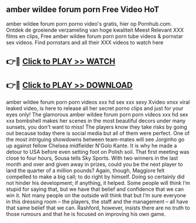 ## amber wildee forum porn Free Video HoT 

amber wildee forum porn porno video's gratis, hier op Pornhub.com. Ontdek de groeiende verzameling van hoge kwaliteit Meest Relevant XXX films en clips,
Free amber wildee forum porn porn tube videos & pornstar sex videos. Find pornstars and all their XXX videos to watch here


## 👉🔴 [Click to PLAY >> WATCH](http://us.freeplayer.one?title=amber_wildee_forum_porn&ref=16D)

## 👉🔴 [Click to PLAY >> DOWNLOAD](http://us.freeplayer.one?title=amber_wildee_forum_porn&ref=16D)


amber wildee forum porn porn videos xxx hd sex xxx sexy Xvideo xnxx viral leaked video, is here to release all her secret porno clips and just for your eyes only! The glamorous amber wildee forum porn porn videos xxx hd sex xxx bombshell makes her scenes in the most beautiful decors under many sunsets, you don't want to miss! The players know they take risks by going out because today there is social media but all of them were perfect. One of the most intriguing showdowns between team-mates will see Jorginho go up against fellow Chelsea midfielder N'Golo Kante. It is why he made a detour to USA before even setting foot on Polish soil. That first meeting was close to four hours, Sousa tells Sky Sports. With two winners in the last month and over and given away in prizes, could you be the next player to land the quarter of a million pounds? Again, though, Maggiore felt compelled to make a big call; to do right by himself. Doing so certainly did not hinder his development; if anything, it helped. Some people will think I’m stupid for saying that, but we have that belief and confidence that we can win it. Not many people on the outside will think that but I’m sure everyone in this dressing room – the players, the staff and the management – all have that same belief that we can. Rashford, however, insists there are no truth to those rumours and that he is focused on improving his own game.
